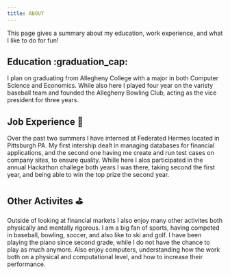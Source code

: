 ```yaml
---
title: ABOUT
---
```


This page gives a summary about my education, work experience, and what I like to do for fun!

## Education :graduation_cap:
I plan on graduating from Allegheny College with a major in both Computer Science and Economics. While also here I played four year on the varisty baseball team and founded the Allegheny Bowling Club, acting as the vice president for three years.

## Job Experience :briefcase:
Over the past two summers I have interned at Federated Hermes located in Pittsburgh PA. My first intership dealt in managing databases for financial applications, and the second one having me create and run test cases on company sites, to ensure quality. Whille here I alos participated in the annual Hackathon challege both years I was there, taking second the first year, and being able to win the top prize the second year.

## Other Activites :golf:
Outside of looking at financial markets I also enjoy many other activites both physically and mentally rigorous. I am a big fan of sports, having competed in baseball, bowling, soccer, and also like to ski and golf. I have been playing the piano since second grade, while I do not have the chance to play as much anymore. Also enjoy computers, understanding how the work both on a physical and computational level, and how to increase their performance.